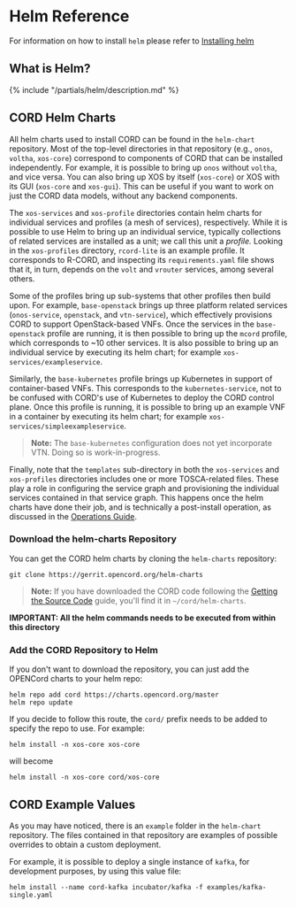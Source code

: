# Helm Reference

For information on how to install `helm` please refer to [Installing helm](../prereqs/helm.md)

## What is Helm?

{% include "/partials/helm/description.md" %}

## CORD Helm Charts

All helm charts used to install CORD can be found in the `helm-chart`
repository. Most of the top-level directories in that repository
(e.g., `onos`, `voltha`, `xos-core`) correspond to components of
CORD that can be installed independently. For example, it is possible
to bring up `onos` without `voltha`, and vice versa. You can also
bring up XOS by itself (`xos-core`) or XOS with its GUI (`xos-core`
and `xos-gui`). This can be useful if you want to work on just the
CORD data models, without any backend components.

The `xos-services` and `xos-profile` directories contain helm
charts for individual services and profiles (a mesh of services),
respectively. While it is possible to use Helm to bring up an
individual service, typically collections of related services are
installed as a unit; we call this unit a *profile.* Looking in the
`xos-profiles` directory, `rcord-lite` is an example profile. It
corresponds to R-CORD, and inspecting its `requirements.yaml`
file shows that it, in turn, depends on the `volt` and `vrouter`
services, among several others.

Some of the profiles bring up sub-systems that other profiles then
build upon. For example, `base-openstack` brings up three platform
related services (`onos-service`, `openstack`, and `vtn-service`),
which effectively provisions CORD to support OpenStack-based VNFs.
Once the services in the `base-openstack` profile are running, it
is then possible to bring up the `mcord` profile, which corresponds
to ~10 other services. It is also possible to bring up an individual
service by executing its helm chart; for example
`xos-services/exampleservice`.

Similarly, the `base-kubernetes` profile brings up Kubernetes in
support of container-based VNFs. This corresponds to the
`kubernetes-service`, not to be confused with CORD's use of
Kubernetes to deploy the CORD control plane. Once this profile is
running, it is possible to bring up an example VNF in a container
by executing its helm chart; for example
`xos-services/simpleexampleservice`.

> **Note:** The `base-kubernetes` configuration does not yet
> incorporate VTN. Doing so is work-in-progress.

Finally, note that the `templates` sub-directory in both the
`xos-services` and `xos-profiles` directories includes one or
more TOSCA-related files. These play a role in configuring the
service graph and provisioning the individual services contained
in that service graph. This happens once the helm charts have
done their job, and is technically a post-install operation, as
discussed in the [Operations Guide](../operating_cord/operating_cord.md).

### Download the helm-charts Repository

You can get the CORD helm charts by cloning the `helm-charts` repository:

```shell
git clone https://gerrit.opencord.org/helm-charts
```

> **Note:** If you have downloaded the CORD code following the [Getting the Source
> Code](../developer/getting_the_code.md) guide, you'll find it in
> `~/cord/helm-charts`.

**IMPORTANT: All the helm commands needs to be executed from within this directory**

### Add the CORD Repository to Helm

If you don't want to download the repository, you can just add the OPENCord charts to your helm repo:

```shell
helm repo add cord https://charts.opencord.org/master
helm repo update
```

If you decide to follow this route, the `cord/` prefix needs to be
added to specify the repo to use. For example:

```shell
helm install -n xos-core xos-core
```

will become

```shell
helm install -n xos-core cord/xos-core
```

## CORD Example Values

As you may have noticed, there is an `example` folder
in the `helm-chart` repository.
The files contained in that repository are examples of possible overrides
to obtain a custom deployment.

For example, it is possible to deploy a single instance of `kafka`,
for development purposes, by using this value file:

```shell
helm install --name cord-kafka incubator/kafka -f examples/kafka-single.yaml
```
